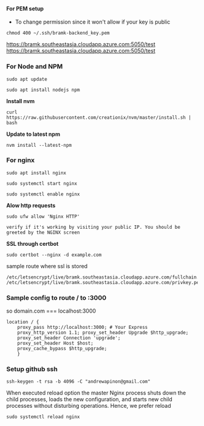 #### For PEM setup 
- To change permission since it won't allow if your key is public
```
chmod 400 ~/.ssh/bramk-backend_key.pem
```
https://bramk.southeastasia.cloudapp.azure.com:5050/test
https://bramk.southeastasia.cloudapp.azure.com:5050/test
### For Node and NPM

```
sudo apt update 
```

```
sudo apt install nodejs npm
```

**Install nvm**
```
curl https://raw.githubusercontent.com/creationix/nvm/master/install.sh | bash
```

**Update to latest npm**
```
nvm install --latest-npm
```


### For nginx
```
sudo apt install nginx
```

```
sudo systemctl start nginx
```

```
sudo systemctl enable nginx
```

**Alow http requests**
```
sudo ufw allow 'Nginx HTTP'
```

	verify if it's working by visiting your public IP. You should be greeted by the NGINX screen

**SSL through certbot**
```
sudo certbot --nginx -d example.com
```


sample route where ssl is stored

	/etc/letsencrypt/live/bramk.southeastasia.cloudapp.azure.com/fullchain.pem
	/etc/letsencrypt/live/bramk.southeastasia.cloudapp.azure.com/privkey.pem


### Sample config to route / to :3000
so domain.com === localhost:3000
```
location / { 
	proxy_pass http://localhost:3000; # Your Express  
	proxy_http_version 1.1; proxy_set_header Upgrade $http_upgrade;
	proxy_set_header Connection 'upgrade';
	proxy_set_header Host $host;
	proxy_cache_bypass $http_upgrade; 
	}
```

### Setup github ssh
```
ssh-keygen -t rsa -b 4096 -C "andrewapinon@gmail.com"
```


When executed reload option the master Nginx process shuts down the child processes, loads the new configuration, and starts new child processes without disturbing operations. Hence, we prefer reload

```
sudo systemctl reload nginx
```